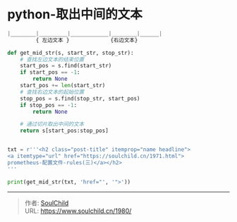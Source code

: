 # python-取出中间的文本

<!--more-->
```python
|________|_________|____________|________|______|
         { 左边文本 }             {右边文本}

def get_mid_str(s, start_str, stop_str):
    # 查找左边文本的结束位置
    start_pos = s.find(start_str)
    if start_pos == -1:
        return None
    start_pos += len(start_str)
    # 查找右边文本的起始位置
    stop_pos = s.find(stop_str, start_pos)
    if stop_pos == -1:
        return None

    # 通过切片取出中间的文本
    return s[start_pos:stop_pos]


txt = r'''<h2 class="post-title" itemprop="name headline">
<a itemtype="url" href="https://soulchild.cn/1971.html">
prometheus-配置文件-rules(三)</a></h2>
'''

print(get_mid_str(txt, 'href="', '">'))
```



---

> 作者: [SoulChild](https://www.soulchild.cn)  
> URL: https://www.soulchild.cn/1980/  

